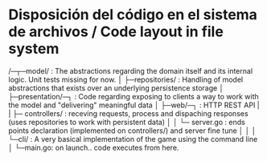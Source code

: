 # Disposición del código en el sistema de archivos / Code layout in file system

/─┬─model/ : The abstractions regarding the domain itself and its internal logic. Unit tests missing for now.
  │
  ├─repositories/ : Handling of model abstractions that exists over an underlying persistence storage
  │
  ├─presentation/─┐ : Code regarding exposing to clients a way to work with the model and "delivering" meaningful data
  │               ├─web/─┐ : HTTP REST API
  |               |      ├─ controllers/  : receving requests, process and dispaching responses (uses repositories to work with persistent data)
  │               │      └─ server.go     : ends points declaration (implemented on controllers/) and server fine tune
  │               │
  │               └─cli/ : A very basical implementation of the game using the command line
  │
  └─main.go: on launch.. code executes from here.

